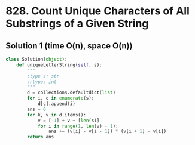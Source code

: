 # 828. Count Unique Characters of All Substrings of a Given String

## Solution 1 (time O(n), space O(n))

```python
class Solution(object):
    def uniqueLetterString(self, s):
        """
        :type s: str
        :rtype: int
        """
        d = collections.defaultdict(list)
        for i, c in enumerate(s):
            d[c].append(i)
        ans = 0
        for k, v in d.items():
            v = [-1] + v + [len(s)]
            for i in range(1, len(v) - 1):
                ans += (v[i] - v[i - 1]) * (v[i + 1] - v[i])
        return ans
```
